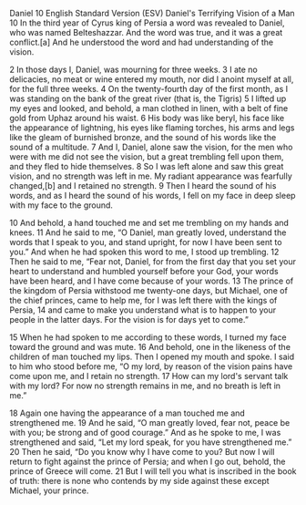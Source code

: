 Daniel 10 English Standard Version (ESV)
Daniel's Terrifying Vision of a Man
10 In the third year of Cyrus king of Persia a word was revealed to Daniel, who was named Belteshazzar. And the word was true, and it was a great conflict.[a] And he understood the word and had understanding of the vision.

2 In those days I, Daniel, was mourning for three weeks. 3 I ate no delicacies, no meat or wine entered my mouth, nor did I anoint myself at all, for the full three weeks. 4 On the twenty-fourth day of the first month, as I was standing on the bank of the great river (that is, the Tigris) 5 I lifted up my eyes and looked, and behold, a man clothed in linen, with a belt of fine gold from Uphaz around his waist. 6 His body was like beryl, his face like the appearance of lightning, his eyes like flaming torches, his arms and legs like the gleam of burnished bronze, and the sound of his words like the sound of a multitude. 7 And I, Daniel, alone saw the vision, for the men who were with me did not see the vision, but a great trembling fell upon them, and they fled to hide themselves. 8 So I was left alone and saw this great vision, and no strength was left in me. My radiant appearance was fearfully changed,[b] and I retained no strength. 9 Then I heard the sound of his words, and as I heard the sound of his words, I fell on my face in deep sleep with my face to the ground.

10 And behold, a hand touched me and set me trembling on my hands and knees. 11 And he said to me, “O Daniel, man greatly loved, understand the words that I speak to you, and stand upright, for now I have been sent to you.” And when he had spoken this word to me, I stood up trembling. 12 Then he said to me, “Fear not, Daniel, for from the first day that you set your heart to understand and humbled yourself before your God, your words have been heard, and I have come because of your words. 13 The prince of the kingdom of Persia withstood me twenty-one days, but Michael, one of the chief princes, came to help me, for I was left there with the kings of Persia, 14 and came to make you understand what is to happen to your people in the latter days. For the vision is for days yet to come.”

15 When he had spoken to me according to these words, I turned my face toward the ground and was mute. 16 And behold, one in the likeness of the children of man touched my lips. Then I opened my mouth and spoke. I said to him who stood before me, “O my lord, by reason of the vision pains have come upon me, and I retain no strength. 17 How can my lord's servant talk with my lord? For now no strength remains in me, and no breath is left in me.”

18 Again one having the appearance of a man touched me and strengthened me. 19 And he said, “O man greatly loved, fear not, peace be with you; be strong and of good courage.” And as he spoke to me, I was strengthened and said, “Let my lord speak, for you have strengthened me.” 20 Then he said, “Do you know why I have come to you? But now I will return to fight against the prince of Persia; and when I go out, behold, the prince of Greece will come. 21 But I will tell you what is inscribed in the book of truth: there is none who contends by my side against these except Michael, your prince.
